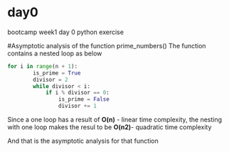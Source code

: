 # day0
bootcamp week1 day 0 python exercise

#Asymptotic analysis of the function prime_numbers()
The function contains a nested loop as below
```python
for i in range(n + 1):
        is_prime = True
        divisor = 2
        while divisor < i:
            if i % divisor == 0:
                is_prime = False
                divisor += 1
```
Since a one loop has a result of **O(n)** - linear time complexity, the nesting with one
loop makes the resul to be **O(n2)**- quadratic time complexity

And that is the asymptotic analysis for that function
